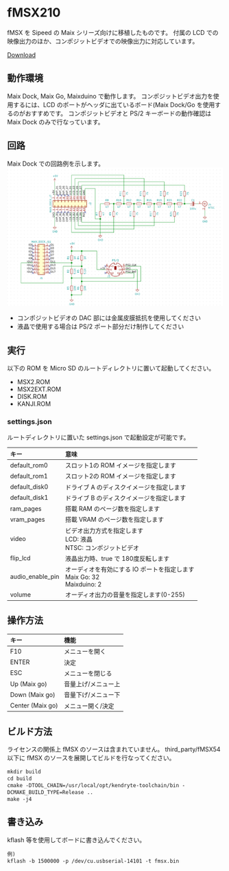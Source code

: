# fMSX210
fMSX を Sipeed の Maix シリーズ向けに移植したものです。
付属の LCD での映像出力のほか、コンポジットビデオでの映像出力に対応しています。

[Download](https://github.com/shuichitakano/fmsx210/releases/download/v0.1/fmsx210_v0.1.zip)

## 動作環境
Maix Dock, Maix Go, Maixduino で動作します。
コンポジットビデオ出力を使用するには、LCD のポートがヘッダに出ているボード(Maix Dock/Go を使用するのがおすすめです。
コンポジットビデオと PS/2 キーボードの動作確認は Maix Dock のみで行なっています。

## 回路
Maix Dock での回路例を示します。
![回路図](maix_dock_video.png)

- コンポジットビデオの DAC 部には金属皮膜抵抗を使用してください
- 液晶で使用する場合は PS/2 ポート部分だけ制作してください

## 実行
以下の ROM を Micro SD のルートディレクトリに置いて起動してください。

- MSX2.ROM
- MSX2EXT.ROM
- DISK.ROM
- KANJI.ROM

### settings.json 

ルートディレクトリに置いた settings.json で起動設定が可能です。

|キー|意味|
|:--|:--|
|default_rom0|スロット1の ROM イメージを指定します|
|default_rom1|スロット2の ROM イメージを指定します|
|default_disk0|ドライブ A のディスクイメージを指定します|
|default_disk1|ドライブ B のディスクイメージを指定します|
|ram_pages|搭載 RAM のページ数を指定します|
|vram_pages|搭載 VRAM のページ数を指定します|
|video|ビデオ出力方式を指定します<br>LCD: 液晶<br>NTSC: コンポジットビデオ|
|flip_lcd|液晶出力時、true で 180度反転します|
|audio_enable_pin|オーディオを有効にする IO ポートを指定します<br>Maix Go: 32<br>Maixduino: 2|
|volume|オーディオ出力の音量を指定します(0-255)|

## 操作方法
|キー|機能|
|:--|:--|
|F10|メニューを開く|
|ENTER|決定|
|ESC|メニューを閉じる|
|Up (Maix go)|音量上げ/メニュー上|
|Down (Maix go)|音量下げ/メニュー下|
|Center (Maix go)|メニュー開く/決定|


## ビルド方法
ライセンスの関係上 fMSX のソースは含まれていません。
third_party/fMSX54 以下に fMSX のソースを展開してビルドを行なってください。

```
mkdir build
cd build
cmake -DTOOL_CHAIN=/usr/local/opt/kendryte-toolchain/bin -DCMAKE_BUILD_TYPE=Release ..
make -j4
```

## 書き込み
kflash 等を使用してボードに書き込んでください。
```
例)
kflash -b 1500000 -p /dev/cu.usbserial-14101 -t fmsx.bin
```





